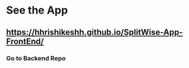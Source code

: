# See the App
## https://hhrishikeshh.github.io/SplitWise-App-FrontEnd/
### Go to Backend Repo
#### 

